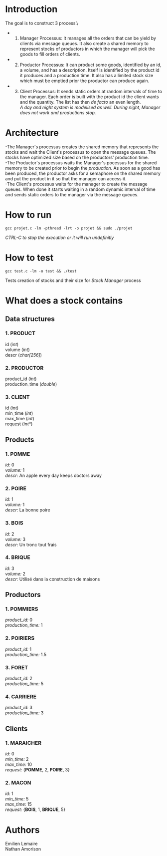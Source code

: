 # Introduction
The goal is to construct 3 process:\
- 1. Manager Processus: It manages all the orders that can be yield by clients via message queues. It also create a shared memory to represent stocks of productors in which the manager will pick the goods to fill orders of clients.
- 2. Productor Processus: It can product some goods, identified by an id, a volume, and has a description. Itself is identified by the product id it produces and a production time. It also has a limited stock size which must be emptied prior the productor can produce again.
- 3. Client Processus: It sends static orders at random intervals of time to the manager. Each order is built with the product id the client wants and the quantity. The list has then _de facto_ an even length.\
_A day and night system is modelised as well. During night, Manager does not work and productions stop._

# Architecture
-The Manager's processus creates the shared memory that represents the stocks and wait the Client's processus to open the message queues. The stocks have optimized size based on the productors' production time.\
-The Productor's processus waits the Manager's pocessus for the shared memory to be created prior to begin the _production_. As soon as a good has been produced, the productor asks for a semaphore on the shared memory and put the product in it so that the manager can access it.\
-The Client's processus waits for the manager to create the message queues. When done it starts waiting in a random dynamic interval of time and sends static orders to the manager via the message queues.

# How to run
```
gcc projet.c -lm -pthread -lrt -o projet && sudo ./projet
```
*CTRL-C to stop the execution or it will run undefinitly*

# How to test
```
gcc test.c -lm -o test && ./test
```
Tests creation of stocks and their size for *Stock Manager* process

# What does a stock contains
## Data structures
### 1. PRODUCT
id (*int*)  
volume (*int*)  
descr (*char\[256\]*)
### 2. PRODUCTOR
product_id (*int*)  
production_time (*double*)  
### 3. CLIENT
id (*int*)  
min_time (*int*)  
max_time (*int*)  
request (*int\**)  

## Products
### 1. POMME
*id:* 0  
*volume:* 1  
*descr:* An apple every day keeps doctors away  
### 2. POIRE
*id:* 1  
*volume:* 1  
*descr:* La bonne poire  
### 3. BOIS
*id:* 2  
*volume:* 3  
*descr:* Un tronc tout frais  
### 4. BRIQUE
*id:* 3  
*volume:* 2  
*descr:* Utilisé dans la construction de maisons  

## Productors
### 1. POMMIERS
*product_id:* 0  
*production_time:* 1  
### 2. POIRIERS
*product_id:* 1  
*production_time:* 1.5  
### 3. FORET
*product_id:* 2  
*production_time:* 5  
### 4. CARRIERE
*product_id:* 3  
*production_time:* 3  

## Clients
### 1. MARAICHER
*id:* 0  
*min_time:* 2  
*max_time:* 10  
*request:* {**POMME**, 2, **POIRE**, 3}  
### 2. MACON
*id:* 1  
*min_time:* 5  
*max_time:* 15  
*request:* {**BOIS**, 1, **BRIQUE**, 5}  


# Authors
Emilien Lemaire  
Nathan Amorison
